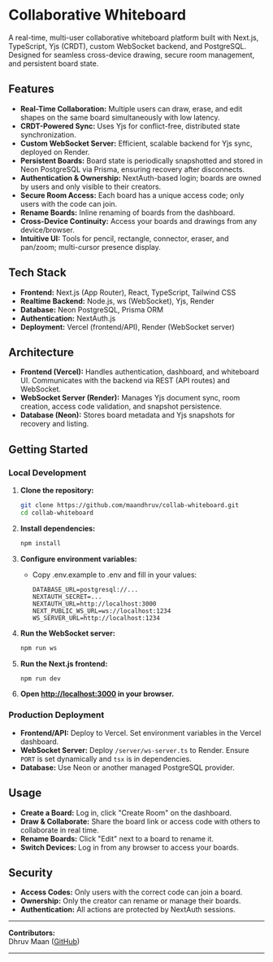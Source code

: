 
# Collaborative Whiteboard

A real-time, multi-user collaborative whiteboard platform built with Next.js, TypeScript, Yjs (CRDT), custom WebSocket backend, and PostgreSQL. Designed for seamless cross-device drawing, secure room management, and persistent board state.

## Features

- **Real-Time Collaboration:** Multiple users can draw, erase, and edit shapes on the same board simultaneously with low latency.
- **CRDT-Powered Sync:** Uses Yjs for conflict-free, distributed state synchronization.
- **Custom WebSocket Server:** Efficient, scalable backend for Yjs sync, deployed on Render.
- **Persistent Boards:** Board state is periodically snapshotted and stored in Neon PostgreSQL via Prisma, ensuring recovery after disconnects.
- **Authentication & Ownership:** NextAuth-based login; boards are owned by users and only visible to their creators.
- **Secure Room Access:** Each board has a unique access code; only users with the code can join.
- **Rename Boards:** Inline renaming of boards from the dashboard.
- **Cross-Device Continuity:** Access your boards and drawings from any device/browser.
- **Intuitive UI:** Tools for pencil, rectangle, connector, eraser, and pan/zoom; multi-cursor presence display.

## Tech Stack

- **Frontend:** Next.js (App Router), React, TypeScript, Tailwind CSS
- **Realtime Backend:** Node.js, ws (WebSocket), Yjs, Render
- **Database:** Neon PostgreSQL, Prisma ORM
- **Authentication:** NextAuth.js
- **Deployment:** Vercel (frontend/API), Render (WebSocket server)

## Architecture

- **Frontend (Vercel):** Handles authentication, dashboard, and whiteboard UI. Communicates with the backend via REST (API routes) and WebSocket.
- **WebSocket Server (Render):** Manages Yjs document sync, room creation, access code validation, and snapshot persistence.
- **Database (Neon):** Stores board metadata and Yjs snapshots for recovery and listing.

## Getting Started

### Local Development

1. **Clone the repository:**
   ```bash
   git clone https://github.com/maandhruv/collab-whiteboard.git
   cd collab-whiteboard
   ```

2. **Install dependencies:**
   ```bash
   npm install
   ```

3. **Configure environment variables:**
   - Copy .env.example to .env and fill in your values:
     ```
     DATABASE_URL=postgresql://...
     NEXTAUTH_SECRET=...
     NEXTAUTH_URL=http://localhost:3000
     NEXT_PUBLIC_WS_URL=ws://localhost:1234
     WS_SERVER_URL=http://localhost:1234
     ```

4. **Run the WebSocket server:**
   ```bash
   npm run ws
   ```

5. **Run the Next.js frontend:**
   ```bash
   npm run dev
   ```

6. **Open [http://localhost:3000](http://localhost:3000) in your browser.**

### Production Deployment

- **Frontend/API:** Deploy to Vercel. Set environment variables in the Vercel dashboard.
- **WebSocket Server:** Deploy `/server/ws-server.ts` to Render. Ensure `PORT` is set dynamically and `tsx` is in dependencies.
- **Database:** Use Neon or another managed PostgreSQL provider.

## Usage

- **Create a Board:** Log in, click "Create Room" on the dashboard.
- **Draw & Collaborate:** Share the board link or access code with others to collaborate in real time.
- **Rename Boards:** Click "Edit" next to a board to rename it.
- **Switch Devices:** Log in from any browser to access your boards.

## Security

- **Access Codes:** Only users with the correct code can join a board.
- **Ownership:** Only the creator can rename or manage their boards.
- **Authentication:** All actions are protected by NextAuth sessions.

---

**Contributors:**  
Dhruv Maan ([GitHub](https://github.com/maandhruv))

---
